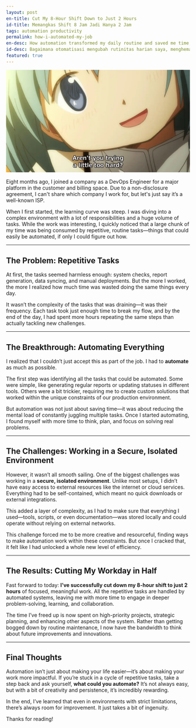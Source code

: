 ```yaml
---
layout: post
en-title: Cut My 8-Hour Shift Down to Just 2 Hours
id-title: Memangkas Shift 8 Jam Jadi Hanya 2 Jam
tags: automation productivity
permalink: how-i-automated-my-job
en-desc: How automation transformed my daily routine and saved me time, making my work more impactful and enjoyable.
id-desc: Bagaimana otomatisasi mengubah rutinitas harian saya, menghemat waktu, dan membuat pekerjaan jadi lebih bermakna serta menyenangkan.
featured: true
---
```


![Too Tired?](assets/img/481c05c7690691d91d914993db586754e01036d7ed386a0a021a30c7038f455f.webp)

Eight months ago, I joined a company as a DevOps Engineer for a major platform in the customer and billing space. Due to a non-disclosure agreement, I can't share which company I work for, but let's just say it’s a well-known ISP.

When I first started, the learning curve was steep. I was diving into a complex environment with a lot of responsibilities and a huge volume of tasks. While the work was interesting, I quickly noticed that a large chunk of my time was being consumed by repetitive, routine tasks—things that could easily be automated, if only I could figure out how.

---

## The Problem: Repetitive Tasks

At first, the tasks seemed harmless enough: system checks, report generation, data syncing, and manual deployments. But the more I worked, the more I realized how much time was wasted doing the same things every day.

It wasn’t the complexity of the tasks that was draining—it was their frequency. Each task took just enough time to break my flow, and by the end of the day, I had spent more hours repeating the same steps than actually tackling new challenges.

---

## The Breakthrough: Automating Everything

I realized that I couldn’t just accept this as part of the job. I had to **automate** as much as possible.

The first step was identifying all the tasks that could be automated. Some were simple, like generating regular reports or updating statuses in different tools. Others were a bit trickier, requiring me to create custom solutions that worked within the unique constraints of our production environment.

But automation was not just about saving time—it was about reducing the mental load of constantly juggling multiple tasks. Once I started automating, I found myself with more time to think, plan, and focus on solving real problems.

---

## The Challenges: Working in a Secure, Isolated Environment

However, it wasn’t all smooth sailing. One of the biggest challenges was working in a **secure, isolated environment**. Unlike most setups, I didn’t have easy access to external resources like the internet or cloud services. Everything had to be self-contained, which meant no quick downloads or external integrations.

This added a layer of complexity, as I had to make sure that everything I used—tools, scripts, or even documentation—was stored locally and could operate without relying on external networks.

This challenge forced me to be more creative and resourceful, finding ways to make automation work within these constraints. But once I cracked that, it felt like I had unlocked a whole new level of efficiency.

---

## The Results: Cutting My Workday in Half

Fast forward to today: **I’ve successfully cut down my 8-hour shift to just 2 hours** of focused, meaningful work. All the repetitive tasks are handled by automated systems, leaving me with more time to engage in deeper problem-solving, learning, and collaboration.

The time I’ve freed up is now spent on high-priority projects, strategic planning, and enhancing other aspects of the system. Rather than getting bogged down by routine maintenance, I now have the bandwidth to think about future improvements and innovations.

---

## Final Thoughts

Automation isn’t just about making your life easier—it’s about making your work more impactful. If you’re stuck in a cycle of repetitive tasks, take a step back and ask yourself, **what could you automate?** It’s not always easy, but with a bit of creativity and persistence, it’s incredibly rewarding.

In the end, I’ve learned that even in environments with strict limitations, there’s always room for improvement. It just takes a bit of ingenuity.

Thanks for reading!

